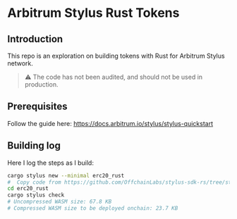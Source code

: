 # Arbitrum Stylus Rust Tokens

## Introduction
This repo is an exploration on building tokens with Rust for Arbitrum Stylus network.

> ⚠️ The code has not been audited, and should not be used in production.

## Prerequisites

Follow the guide here: https://docs.arbitrum.io/stylus/stylus-quickstart

## Building log

Here I log the steps as I build:

```bash
cargo stylus new --minimal erc20_rust
#  Copy code from https://github.com/OffchainLabs/stylus-sdk-rs/tree/stylus/examples/erc20
cd erc20_rust
cargo stylus check
# Uncompressed WASM size: 67.8 KB
# Compressed WASM size to be deployed onchain: 23.7 KB

```